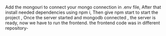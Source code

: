 Add the mongouri to connect your mongo connection in .env file,
After that install needed dependencies using npm i,
Then give npm start to start the project ,
Once the server started and mongodb connected , the server is ready,  now we have to run the frontend.
the frontend code was in different repository- 

